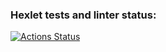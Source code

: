 ### Hexlet tests and linter status:
[![Actions Status](https://github.com/kolesnikova9292/frontend-project-lvl2/workflows/hexlet-check/badge.svg)](https://github.com/kolesnikova9292/frontend-project-lvl2/actions)